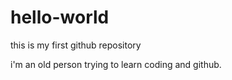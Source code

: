 # hello-world
this is my first github repository

i'm an old person trying to learn coding and github.
